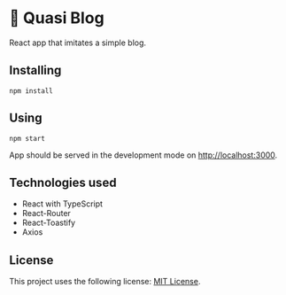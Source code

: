 # 📝 Quasi Blog

React app that imitates a simple blog.

## Installing

```
npm install
```

## Using

```
npm start
```

App should be served in the development mode on [http://localhost:3000](http://localhost:3000).

## Technologies used

- React with TypeScript
- React-Router
- React-Toastify
- Axios

## License

<!--- If you're not sure which open license to use see https://choosealicense.com/--->

This project uses the following license: [MIT License](https://github.com/git/git-scm.com/blob/main/MIT-LICENSE.txt).
